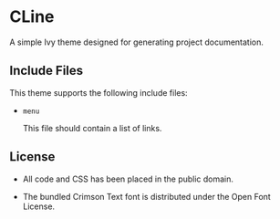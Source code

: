 
# CLine

A simple Ivy theme designed for generating project documentation.


## Include Files

This theme supports the following include files:

* `menu`

  This file should contain a list of links.


## License

* All code and CSS has been placed in the public domain.

* The bundled Crimson Text font is distributed under the Open Font License.
